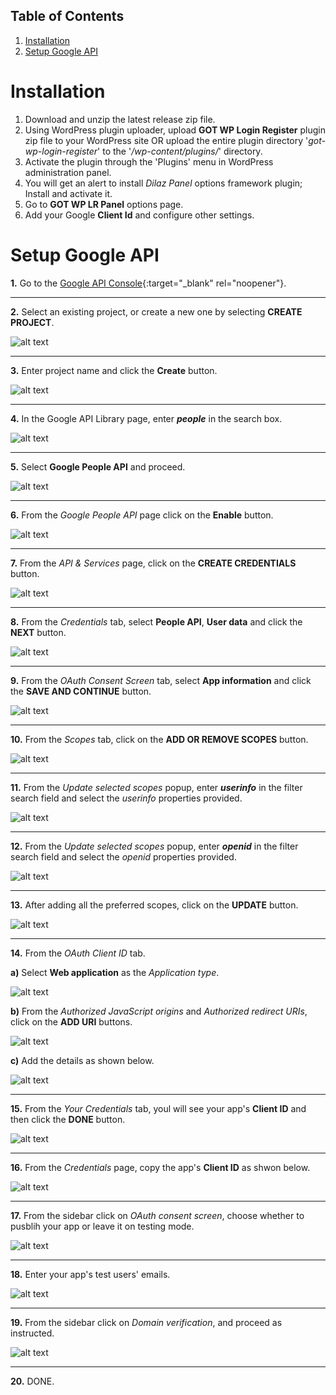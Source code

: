 ## Table of Contents
1. [Installation](#installation)
2. [Setup Google API](#setup-google-api)

 
 
<a id="installation"></a>Installation
============
1. Download and unzip the latest release zip file.
2. Using WordPress plugin uploader, upload **GOT WP Login Register** plugin zip file to your WordPress site OR upload the entire plugin directory '*got-wp-login-register*' to the '*/wp-content/plugins/*' directory.
3. Activate the plugin through the 'Plugins' menu in WordPress administration panel.
4. You will get an alert to install *Dilaz Panel* options framework plugin; Install and activate it.
5. Go to **GOT WP LR Panel** options page.
6. Add your Google **Client Id** and configure other settings.
 
 
 
<a id="setup-google-api"></a>Setup Google API
============
**1.** Go to the [Google API Console](https://console.cloud.google.com/projectselector2/apis/library){:target="_blank" rel="noopener"}.
 
 
-------------------------------------------------------------------------------------------------------------
 
 
**2.** Select an existing project, or create a new one by selecting **CREATE PROJECT**.

![alt text](https://raw.githubusercontent.com/Rodgath/DevResources/main/GOT-WP-Login-Register/console/01.png "Select Porject or Create Project")


-------------------------------------------------------------------------------------------------------------


**3.** Enter project name and click the **Create** button.

![alt text](https://raw.githubusercontent.com/Rodgath/DevResources/main/GOT-WP-Login-Register/console/02.png "Create Project")


-------------------------------------------------------------------------------------------------------------


**4.** In the Google API Library page, enter ***people*** in the search box.

![alt text](https://raw.githubusercontent.com/Rodgath/DevResources/main/GOT-WP-Login-Register/console/03.png)


-------------------------------------------------------------------------------------------------------------


**5.** Select **Google People API** and proceed.

![alt text](https://raw.githubusercontent.com/Rodgath/DevResources/main/GOT-WP-Login-Register/console/04.png)


-------------------------------------------------------------------------------------------------------------


**6.** From the *Google People API* page click on the **Enable** button.

![alt text](https://raw.githubusercontent.com/Rodgath/DevResources/main/GOT-WP-Login-Register/console/05.png)


-------------------------------------------------------------------------------------------------------------


**7.** From the *API & Services* page, click on the **CREATE CREDENTIALS** button.

![alt text](https://raw.githubusercontent.com/Rodgath/DevResources/main/GOT-WP-Login-Register/console/06.png)


-------------------------------------------------------------------------------------------------------------


**8.** From the *Credentials* tab, select **People API**, **User data** and click the **NEXT** button.

![alt text](https://raw.githubusercontent.com/Rodgath/DevResources/main/GOT-WP-Login-Register/console/07.png)


-------------------------------------------------------------------------------------------------------------


**9.** From the *OAuth Consent Screen* tab, select **App information** and click the **SAVE AND CONTINUE** button.

![alt text](https://raw.githubusercontent.com/Rodgath/DevResources/main/GOT-WP-Login-Register/console/08.png)


-------------------------------------------------------------------------------------------------------------


**10.** From the *Scopes* tab, click on the **ADD OR REMOVE SCOPES** button.

![alt text](https://raw.githubusercontent.com/Rodgath/DevResources/main/GOT-WP-Login-Register/console/09.png)


-------------------------------------------------------------------------------------------------------------


**11.** From the *Update selected scopes* popup, enter ***userinfo*** in the filter search field and select the *userinfo* properties provided.

![alt text](https://raw.githubusercontent.com/Rodgath/DevResources/main/GOT-WP-Login-Register/console/10.png)


-------------------------------------------------------------------------------------------------------------


**12.** From the *Update selected scopes* popup, enter ***openid*** in the filter search field and select the *openid* properties provided.

![alt text](https://raw.githubusercontent.com/Rodgath/DevResources/main/GOT-WP-Login-Register/console/11.png)


-------------------------------------------------------------------------------------------------------------


**13.** After adding all the preferred scopes, click on the **UPDATE** button.

![alt text](https://raw.githubusercontent.com/Rodgath/DevResources/main/GOT-WP-Login-Register/console/12.png)


-------------------------------------------------------------------------------------------------------------


**14.** From the *OAuth Client ID* tab.

**a)** Select **Web application** as the *Application type*.

![alt text](https://raw.githubusercontent.com/Rodgath/DevResources/main/GOT-WP-Login-Register/console/13.png)

**b)** From the *Authorized JavaScript origins* and *Authorized redirect URIs*, click on the **ADD URI** buttons.

![alt text](https://raw.githubusercontent.com/Rodgath/DevResources/main/GOT-WP-Login-Register/console/14.png)

**c)** Add the details as shown below.

![alt text](https://raw.githubusercontent.com/Rodgath/DevResources/main/GOT-WP-Login-Register/console/15.png)


-------------------------------------------------------------------------------------------------------------


**15.** From the *Your Credentials* tab, youl will see your app's **Client ID** and then click the **DONE** button.

![alt text](https://raw.githubusercontent.com/Rodgath/DevResources/main/GOT-WP-Login-Register/console/16.png)


-------------------------------------------------------------------------------------------------------------


**16.** From the *Credentials* page, copy the app's **Client ID** as shwon below.

![alt text](https://raw.githubusercontent.com/Rodgath/DevResources/main/GOT-WP-Login-Register/console/17.png)


-------------------------------------------------------------------------------------------------------------


**17.** From the sidebar click on *OAuth consent screen*, choose whether to pusblih your app or leave it on testing mode.

![alt text](https://raw.githubusercontent.com/Rodgath/DevResources/main/GOT-WP-Login-Register/console/18.png)


-------------------------------------------------------------------------------------------------------------


**18.** Enter your app's test users' emails.

![alt text](https://raw.githubusercontent.com/Rodgath/DevResources/main/GOT-WP-Login-Register/console/19.png)


-------------------------------------------------------------------------------------------------------------


**19.** From the sidebar click on *Domain verification*, and proceed as instructed.

![alt text](https://raw.githubusercontent.com/Rodgath/DevResources/main/GOT-WP-Login-Register/console/20.png)


-------------------------------------------------------------------------------------------------------------


**20.** DONE.
